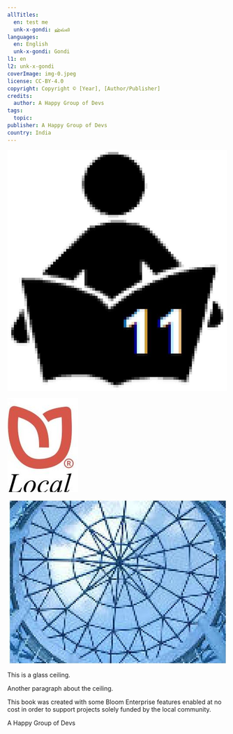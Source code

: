 ```yaml
---
allTitles:
  en: test me
  unk-x-gondi: ஹ்வ்லி
languages:
  en: English
  unk-x-gondi: Gondi
l1: en
l2: unk-x-gondi
coverImage: img-0.jpeg
license: CC-BY-4.0
copyright: Copyright © [Year], [Author/Publisher]
credits:
  author: A Happy Group of Devs
tags:
  topic: 
publisher: A Happy Group of Devs
country: India
---
```


<!-- page 1 type="content" -->
![](img-0.jpeg)

<!-- page -->
<!-- page 2 type="content" -->
![](img-1.jpeg)

<!-- page -->
<!-- page 3 type="content" -->
![](img-2.jpeg)
<!-- text lang="en" -->
This is a glass ceiling.
<!-- text lang="en" -->
Another paragraph about the ceiling.

<!-- page -->
<!-- page 4 type="content" -->
<!-- text lang="en" -->
This book was created with some Bloom Enterprise features enabled at no cost in order to support projects solely funded by the local community.
<!-- text lang="en" field="author" --> A Happy Group of Devs